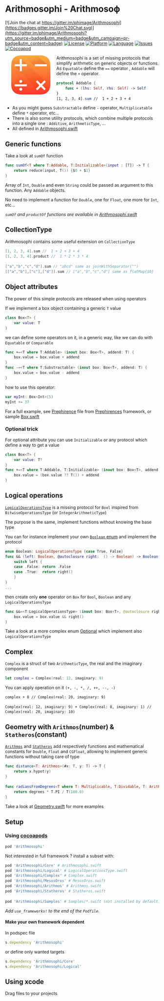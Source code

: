 # Arithmosophi - Arithmosoϕ

[![Join the chat at https://gitter.im/phimage/Arithmosophi](https://badges.gitter.im/Join%20Chat.svg)](https://gitter.im/phimage/Arithmosophi?utm_source=badge&utm_medium=badge&utm_campaign=pr-badge&utm_content=badge)
[![License](https://img.shields.io/badge/license-MIT-blue.svg?style=flat
            )](http://mit-license.org) [![Platform](http://img.shields.io/badge/platform-ios_osx-lightgrey.svg?style=flat
             )](https://developer.apple.com/resources/) [![Language](http://img.shields.io/badge/language-swift-orange.svg?style=flat
             )](https://developer.apple.com/swift) [![Issues](https://img.shields.io/github/issues/phimage/Arithmosophi.svg?style=flat
           )](https://github.com/phimage/Arithmosophi/issues) [![Cocoapod](http://img.shields.io/cocoapods/v/Arithmosophi.svg?style=flat)](http://cocoadocs.org/docsets/Arithmosophi/)

[<img align="left" src="logo-128x128.png" hspace="20">](#logo) Arithmosophi is a set of missing protocols that simplify arithmetic on generic objects or functions.
As `Equatable` define the `==` operator , `Addable` will define the `+` operator.
```swift
protocol Addable {
    func + (lhs: Self, rhs: Self) -> Self
}
[1, 2, 3, 4].sum //  1 + 2 + 3 + 4
```
- As you might guess `Substractable` define `-` operator, `Multiplicatable` define `*` operator, etc...
- There is also some utility protocols, which combine multiple protocols into a single one : `Additive`, `ArithmeticType`, ...
- All defined in [Arithmosophi.swift](Arithmosophi.swift)

## Generic functions
Take a look at `sumOf` function
```swift
func sumOf<T where T:Addable, T:Initializable>(input : [T]) -> T {
    return reduce(input, T()) {$0 + $1}
}
```
Array of `Int`, `Double` and even `String` could be passed as argument to this function. Any `Addable` objects.

No need to implement a function for `Double`, one for `Float`, one more for `Int`, etc...

*`sumOf` and `productOf` functions are available in [Arithmosophi.swift](Arithmosophi.swift)*


## CollectionType
Arithmosophi contains some useful extension on `CollectionType`
```swift
[1, 2, 3, 4].sum //  1 + 2 + 3 + 4
[1, 2, 3, 4].product //  1 * 2 * 3 * 4

["a","b","c","d"].sum // "abcd" same as joinWithSeparator("")
[["a","b"],["c"],["d"]].sum // ["a","b","c","d"] same as flatMap{$0}
```

## Object attributes
The power of this simple protocols are released when using operators

If we implement a box object containing a generic `T` value
```swift
class Box<T> {
	var value: T
}
```
we can define some operators on it, in a generic way, like we can do with `Equatable` or `Comparable`
```swift
func +=<T where T:Addable> (inout box: Box<T>, addend: T) {
    box.value = box.value + addend
}
func -=<T where T:Substractable> (inout box: Box<T>, addend: T) {
    box.value = box.value - addend
}
```
how to use this operator:
```swift
var myInt: Box<Int>(5)
myInt += 37
```

For a full example, see [Prephirence](https://github.com/phimage/Prephirences/blob/master/Prephirences/Preference.swift) file from [Prephirences](https://github.com/phimage/Prephirences) framework, or sample [Box.swift](Samples/Box.swift)

### Optional trick
For optional attribute you can use `Initializable` or any protocol which define a way to get a value
```swift
class Box<T> {
	var value: T?
}
func +=<T where T:Addable, T:Initializable> (inout box: Box<T>, addend: T) {
    box.value = (box.value ?? T()) + addend
}
```

## Logical operations
[`LogicalOperationsType`](LogicalOperationsType.swift) is a missing protocol for `Bool` inspired from `BitwiseOperationsType` (or `IntegerArithmeticType`)

The purpose is the same, implement functions without knowing the base type

You can for instance implement your own [`Boolean` enum](Samples/Boolean.swift) and implement the protocol
```swift
enum Boolean: LogicalOperationsType {case True, False}
func && (left: Boolean, @autoclosure right:  () -> Boolean) -> Boolean {
    switch left {
    case .False: return .False
    case .True:  return right()
    }
}
...
```
then create only **one** operator on `Box` for `Bool`, `Boolean` and any `LogicalOperationsType`
```swift
func &&=<T:LogicalOperationsType> (inout box: Box<T>, @autoclosure right:  () -> TT) {
    box.value = box.value && right()
}
```

Take a look at a more complex enum [Optional](Samples/Optional.swift) which implement also `LogicalOperationsType`

## Complex
`Complex` is a struct of two `ArithmeticType`, the real and the imaginary component

```swift
let complex = Complex(real: 12, imaginary: 9)
```
You can apply operation on it `(+, -, *, /, ++, --, -)`
```
complex + 8 // Complex(real: 20, imaginary: 9)

Complex(real: 12, imaginary: 9) + Complex(real: 8, imaginary: 1) // Complex(real: 20, imaginary: 10)
```

## Geometry with `Arithmos`(number) & `Statheros`(constant)
[`Arithmos`](Arithmos.swift) and [`Statheros`](Statheros.swift) add respectively functions and  mathematical constants for `Double`, `Float` and `CGFloat`, allowing to implement generic functions without taking care of type

```swift
func distance<T: Arithmos>(#x: T, y: T) -> T {
	return x.hypot(y)
}

func radiansFromDegrees<T where T: Multiplicable, T:Dividable, T: Arithmos, T: Statheros>(degrees: T) -> T {
	return degrees * T.PI / T(180.0)
}
```

Take a look at [Geometry.swift](Samples/Geometry.swift) for more examples

## Setup
### Using [cocoapods](http://cocoapods.org/) ##
```ruby
pod 'Arithmosophi'
```
Not interested in full framework ? install a subset with:
```ruby
pod 'Arithmosophi/Core' # Arithmosophi.swift
pod 'Arithmosophi/Logical' # LogicalOperationsType.swift
pod 'Arithmosophi/Complex' # Complex.swift
pod 'Arithmosophi/MesosOros' # MesosOros.swift
pod 'Arithmosophi/Arithmos' # Arithmos.swift
pod 'Arithmosophi/Statheros' # Statheros.swift

pod 'Arithmosophi/Samples' # Samples/*.swift (not installed by default)
```

*Add `use_frameworks!` to the end of the `Podfile`.*

#### Make your own framework dependent
In podspec file
```ruby
s.dependency 'Arithmosophi'
```
or define only wanted targets
```ruby
s.dependency 'Arithmosophi/Core'
s.dependency 'Arithmosophi/Logical'
```

## Using xcode ##
Drag files to your projects
